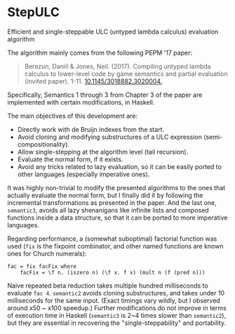# StepULC

Efficient and single-steppable ULC (untyped lambda calculus) evaluation algorithm

The algorithm mainly comes from the following PEPM '17 paper:

> Berezun, Daniil & Jones, Neil. (2017). Compiling untyped lambda calculus to lower-level code by game semantics and partial evaluation (invited paper). 1-11. [10.1145/3018882.3020004.](https://www.researchgate.net/publication/312013355_Compiling_untyped_lambda_calculus_to_lower-level_code_by_game_semantics_and_partial_evaluation_invited_paper)

Specifically, Semantics 1 through 3 from Chapter 3 of the paper are implemented with certain modifications, in Haskell.

The main objectives of this development are:

* Directly work with de Bruijn indexes from the start.
* Avoid cloning and modifying substructures of a ULC expression (semi-compositionality).
* Allow single-stepping at the algorithm level (tail recursion).
* Evaluate the normal form, if it exists.
* Avoid any tricks related to lazy evaluation, so it can be easily ported to other languages (especially imperative ones).

It was highly non-trivial to modify the presented algorithms to the ones that actually evaluate the normal form, but I finally did it by following the incremental transformations as presented in the paper. And the last one, `semantic3`, avoids all lazy shenanigans like infinite lists and composed functions inside a data structure, so that it can be ported to more imperative languages.

Regarding performance, a (somewhat suboptimal) factorial function was used (`fix` is the fixpoint combinator, and other named functions are known ones for Church numerals):

```
fac = fix facFix where
    facFix = \f n. (iszero n) (\f x. f x) (mult n (f (pred n)))
```

Naive repeated beta reduction takes multiple hundred milliseconds to evaluate `fac 4`. `semantic2` avoids cloning substructures, and takes under 10 milliseconds for the same input. (Exact timings vary wildly, but I observed around x50 ~ x100 speedup.) Further modifications do not improve in terms of execution time in Haskell (`semantic3` is 2~4 times slower than `semantic2`), but they are essential in recovering the "single-steppability" and portability.